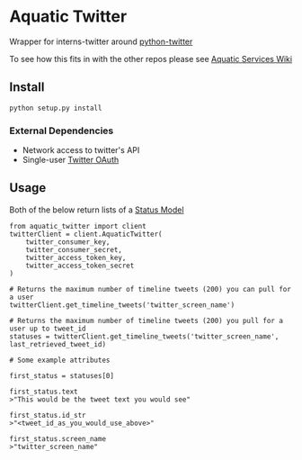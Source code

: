 # Aquatic Twitter

Wrapper for interns-twitter around [python-twitter](https://github.com/bear/python-twitter)

To see how this fits in with the other repos please see [Aquatic Services Wiki](https://github.com/brett-smythe/ansible_configs/wiki)

## Install
```
python setup.py install
```

### External Dependencies
* Network access to twitter's API
* Single-user [Twitter OAuth](https://dev.twitter.com/oauth/overview/single-user) 

## Usage
Both of the below return lists of a [Status Model](https://github.com/bear/python-twitter/blob/53ac36bc2d6a7b4f9ebc838de92a5089318aaacd/twitter/models.py#L370)
```
from aquatic_twitter import client
twitterClient = client.AquaticTwitter(
    twitter_consumer_key,
    twitter_consumer_secret,
    twitter_access_token_key,
    twitter_access_token_secret
)

# Returns the maximum number of timeline tweets (200) you can pull for a user
twitterClient.get_timeline_tweets('twitter_screen_name')

# Returns the maximum number of timeline tweets (200) you pull for a user up to tweet_id
statuses = twitterClient.get_timeline_tweets('twitter_screen_name', last_retrieved_tweet_id)

# Some example attributes

first_status = statuses[0]

first_status.text
>"This would be the tweet text you would see"

first_status.id_str
>"<tweet_id_as_you_would_use_above>"

first_status.screen_name
>"twitter_screen_name"
```
